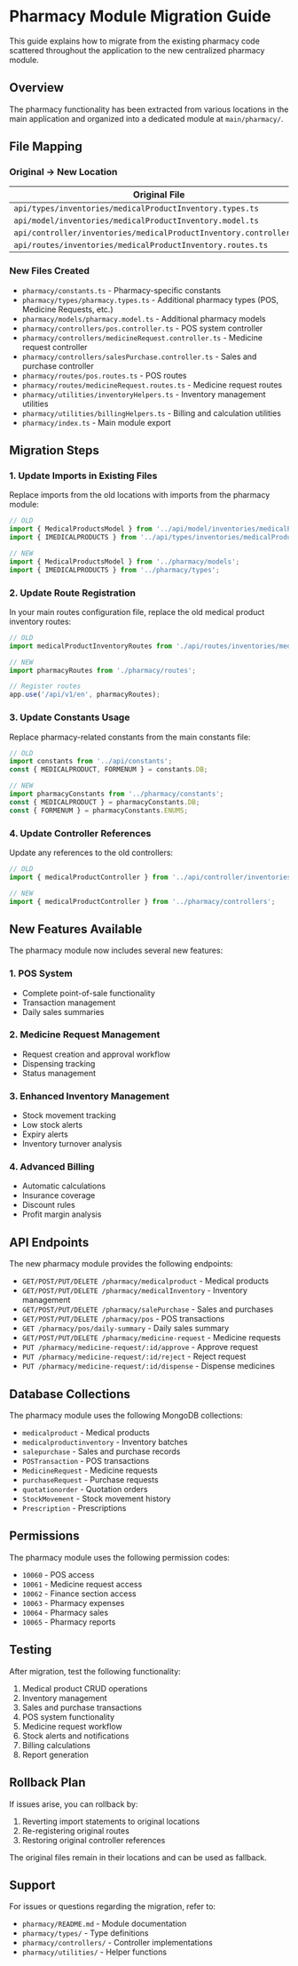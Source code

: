 # Pharmacy Module Migration Guide

This guide explains how to migrate from the existing pharmacy code scattered throughout the application to the new centralized pharmacy module.

## Overview

The pharmacy functionality has been extracted from various locations in the main application and organized into a dedicated module at `main/pharmacy/`.

## File Mapping

### Original → New Location

| Original File | New Location |
|---------------|--------------|
| `api/types/inventories/medicalProductInventory.types.ts` | `pharmacy/types/medicalProductInventory.types.ts` |
| `api/model/inventories/medicalProductInventory.model.ts` | `pharmacy/models/medicalProductInventory.model.ts` |
| `api/controller/inventories/medicalProductInventory.controller.ts` | `pharmacy/controllers/medicalProductInventory.controller.ts` |
| `api/routes/inventories/medicalProductInventory.routes.ts` | `pharmacy/routes/medicalProductInventory.routes.ts` |

### New Files Created

- `pharmacy/constants.ts` - Pharmacy-specific constants
- `pharmacy/types/pharmacy.types.ts` - Additional pharmacy types (POS, Medicine Requests, etc.)
- `pharmacy/models/pharmacy.model.ts` - Additional pharmacy models
- `pharmacy/controllers/pos.controller.ts` - POS system controller
- `pharmacy/controllers/medicineRequest.controller.ts` - Medicine request controller
- `pharmacy/controllers/salesPurchase.controller.ts` - Sales and purchase controller
- `pharmacy/routes/pos.routes.ts` - POS routes
- `pharmacy/routes/medicineRequest.routes.ts` - Medicine request routes
- `pharmacy/utilities/inventoryHelpers.ts` - Inventory management utilities
- `pharmacy/utilities/billingHelpers.ts` - Billing and calculation utilities
- `pharmacy/index.ts` - Main module export

## Migration Steps

### 1. Update Imports in Existing Files

Replace imports from the old locations with imports from the pharmacy module:

```typescript
// OLD
import { MedicalProductsModel } from '../api/model/inventories/medicalProductInventory.model';
import { IMEDICALPRODUCTS } from '../api/types/inventories/medicalProductInventory.types';

// NEW
import { MedicalProductsModel } from '../pharmacy/models';
import { IMEDICALPRODUCTS } from '../pharmacy/types';
```

### 2. Update Route Registration

In your main routes configuration file, replace the old medical product inventory routes:

```typescript
// OLD
import medicalProductInventoryRoutes from './api/routes/inventories/medicalProductInventory.routes';

// NEW
import pharmacyRoutes from './pharmacy/routes';

// Register routes
app.use('/api/v1/en', pharmacyRoutes);
```

### 3. Update Constants Usage

Replace pharmacy-related constants from the main constants file:

```typescript
// OLD
import constants from '../api/constants';
const { MEDICALPRODUCT, FORMENUM } = constants.DB;

// NEW
import pharmacyConstants from '../pharmacy/constants';
const { MEDICALPRODUCT } = pharmacyConstants.DB;
const { FORMENUM } = pharmacyConstants.ENUMS;
```

### 4. Update Controller References

Update any references to the old controllers:

```typescript
// OLD
import { medicalProductController } from '../api/controller/inventories/medicalProductInventory.controller';

// NEW
import { medicalProductController } from '../pharmacy/controllers';
```

## New Features Available

The pharmacy module now includes several new features:

### 1. POS System
- Complete point-of-sale functionality
- Transaction management
- Daily sales summaries

### 2. Medicine Request Management
- Request creation and approval workflow
- Dispensing tracking
- Status management

### 3. Enhanced Inventory Management
- Stock movement tracking
- Low stock alerts
- Expiry alerts
- Inventory turnover analysis

### 4. Advanced Billing
- Automatic calculations
- Insurance coverage
- Discount rules
- Profit margin analysis

## API Endpoints

The new pharmacy module provides the following endpoints:

- `GET/POST/PUT/DELETE /pharmacy/medicalproduct` - Medical products
- `GET/POST/PUT/DELETE /pharmacy/medicalInventory` - Inventory management
- `GET/POST/PUT/DELETE /pharmacy/salePurchase` - Sales and purchases
- `GET/POST/PUT/DELETE /pharmacy/pos` - POS transactions
- `GET /pharmacy/pos/daily-summary` - Daily sales summary
- `GET/POST/PUT/DELETE /pharmacy/medicine-request` - Medicine requests
- `PUT /pharmacy/medicine-request/:id/approve` - Approve request
- `PUT /pharmacy/medicine-request/:id/reject` - Reject request
- `PUT /pharmacy/medicine-request/:id/dispense` - Dispense medicines

## Database Collections

The pharmacy module uses the following MongoDB collections:

- `medicalproduct` - Medical products
- `medicalproductinventory` - Inventory batches
- `salepurchase` - Sales and purchase records
- `POSTransaction` - POS transactions
- `MedicineRequest` - Medicine requests
- `purchaseRequest` - Purchase requests
- `quotationorder` - Quotation orders
- `StockMovement` - Stock movement history
- `Prescription` - Prescriptions

## Permissions

The pharmacy module uses the following permission codes:

- `10060` - POS access
- `10061` - Medicine request access
- `10062` - Finance section access
- `10063` - Pharmacy expenses
- `10064` - Pharmacy sales
- `10065` - Pharmacy reports

## Testing

After migration, test the following functionality:

1. Medical product CRUD operations
2. Inventory management
3. Sales and purchase transactions
4. POS system functionality
5. Medicine request workflow
6. Stock alerts and notifications
7. Billing calculations
8. Report generation

## Rollback Plan

If issues arise, you can rollback by:

1. Reverting import statements to original locations
2. Re-registering original routes
3. Restoring original controller references

The original files remain in their locations and can be used as fallback.

## Support

For issues or questions regarding the migration, refer to:

- `pharmacy/README.md` - Module documentation
- `pharmacy/types/` - Type definitions
- `pharmacy/controllers/` - Controller implementations
- `pharmacy/utilities/` - Helper functions
